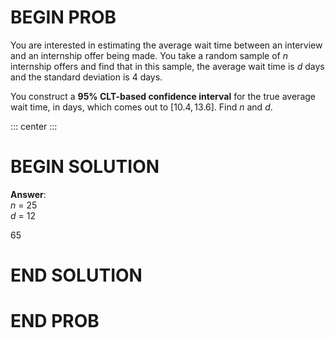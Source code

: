 # BEGIN PROB

You are interested in estimating the average wait time between an
interview and an internship offer being made. You take a random sample
of $n$ internship offers and find that in this sample, the average wait
time is $d$ days and the standard deviation is $4$ days.

You construct a **95% CLT-based confidence interval** for the true average
wait time, in days, which comes out to $[10.4, 13.6]$. Find $n$ and $d$.

::: center
:::

# BEGIN SOLUTION
**Answer**:\
$n$ = 25\
$d$ = 12

<average>65</average>

# END SOLUTION

# END PROB